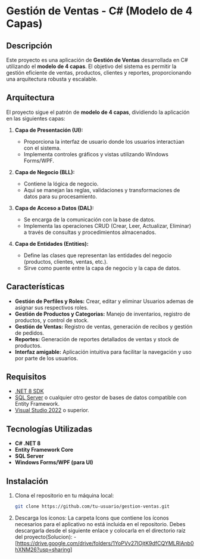 # Gestión de Ventas - C# (Modelo de 4 Capas)

## Descripción

Este proyecto es una aplicación de **Gestión de Ventas** desarrollada en C# utilizando el **modelo de 4 capas**. El objetivo del sistema es permitir la gestión eficiente de ventas, productos, clientes y reportes, proporcionando una arquitectura robusta y escalable.

## Arquitectura

El proyecto sigue el patrón de **modelo de 4 capas**, dividiendo la aplicación en las siguientes capas:

1. **Capa de Presentación (UI):**
   - Proporciona la interfaz de usuario donde los usuarios interactúan con el sistema.
   - Implementa controles gráficos y vistas utilizando Windows Forms/WPF.
   
2. **Capa de Negocio (BLL):**
   - Contiene la lógica de negocio.
   - Aquí se manejan las reglas, validaciones y transformaciones de datos para su procesamiento.

3. **Capa de Acceso a Datos (DAL):**
   - Se encarga de la comunicación con la base de datos.
   - Implementa las operaciones CRUD (Crear, Leer, Actualizar, Eliminar) a través de consultas y procedimientos almacenados.

4. **Capa de Entidades (Entities):**
   - Define las clases que representan las entidades del negocio (productos, clientes, ventas, etc.).
   - Sirve como puente entre la capa de negocio y la capa de datos.

## Características

- **Gestión de Perfiles y Roles:** Crear, editar y eliminar Usuarios ademas de asignar sus respectivos roles.
- **Gestión de Productos y Categorias:** Manejo de inventarios, registro de productos, y control de stock.
- **Gestión de Ventas:** Registro de ventas, generación de recibos y gestión de pedidos.
- **Reportes:** Generación de reportes detallados de ventas y stock de productos.
- **Interfaz amigable:** Aplicación intuitiva para facilitar la navegación y uso por parte de los usuarios.

## Requisitos

- [.NET 8 SDK](https://dotnet.microsoft.com/en-us/download/dotnet/8.0)
- [SQL Server](https://www.microsoft.com/en-us/sql-server/sql-server-downloads) o cualquier otro gestor de bases de datos compatible con Entity Framework.
- [Visual Studio 2022](https://visualstudio.microsoft.com/downloads/) o superior.

## Tecnologías Utilizadas

- **C# .NET 8**
- **Entity Framework Core**
- **SQL Server**
- **Windows Forms/WPF (para UI)**

## Instalación

1. Clona el repositorio en tu máquina local:
   ```bash
   git clone https://github.com/tu-usuario/gestion-ventas.git
   
2. Descarga los íconos: La carpeta Icons que contiene los íconos necesarios para el aplicativo no está incluida en el repositorio. Debes descargarla desde el siguiente enlace y colocarla en el directorio raíz del proyecto(Solucion):
-[https://drive.google.com/drive/folders/1YoPVv27IOjtK9dfCQYMLRlAnb0hXNM26?usp=sharing]
